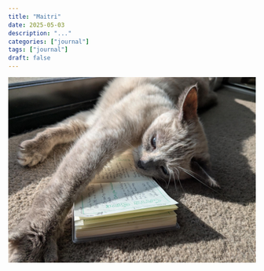 ```yaml
---
title: "Maitri"
date: 2025-05-03
description: "..."
categories: ["journal"]
tags: ["journal"]
draft: false
---
```


![Maitri](featured.png)